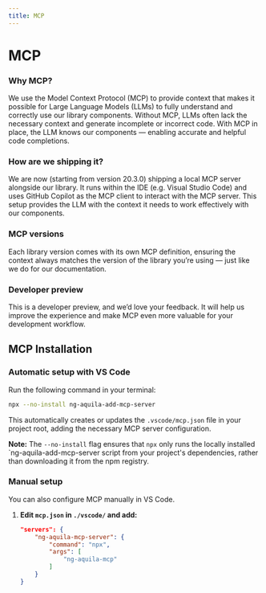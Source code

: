 ```yaml
---
title: MCP
---
```


# MCP

### Why MCP?
We use the Model Context Protocol (MCP) to provide context that makes it possible for Large Language Models (LLMs) to fully understand and correctly use our library components. Without MCP, LLMs often lack the necessary context and generate incomplete or incorrect code. With MCP in place, the LLM knows our components — enabling accurate and helpful code completions.

### How are we shipping it?
We are now (starting from version 20.3.0) shipping a local MCP server alongside our library. It runs within the IDE (e.g. Visual Studio Code) and uses GitHub Copilot as the MCP client to interact with the MCP server. This setup provides the LLM with the context it needs to work effectively with our components.

### MCP versions
Each library version comes with its own MCP definition, ensuring the context always matches the version of the library you’re using — just like we do for our documentation.

### Developer preview
This is a developer preview, and we’d love your feedback. It will help us improve the experience and make MCP even more valuable for your development workflow.

## MCP Installation

### Automatic setup with VS Code

Run the following command in your terminal:

   ```bash
   npx --no-install ng-aquila-add-mcp-server
   ```

This automatically creates or updates the `.vscode/mcp.json` file in your project root, adding the necessary MCP server configuration.

**Note:**
The `--no-install` flag ensures that `npx` only runs the locally installed `ng-aquila-add-mcp-server script from your project's dependencies, rather than downloading it from the npm registry.

### Manual setup

You can also configure MCP manually in VS Code.

1. **Edit `mcp.json` in `./vscode/` and add:**

    ```json
    "servers": {
        "ng-aquila-mcp-server": {
            "command": "npx",
            "args": [
                "ng-aquila-mcp"
            ]
        }
    }
    ```
